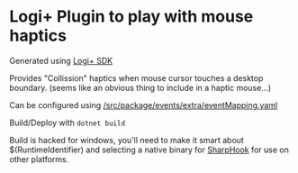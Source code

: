 # Logi+ Plugin to play with mouse haptics

Generated using [Logi+ SDK](https://logitech.github.io/actions-sdk-docs/Getting-started/)

Provides "Collission" haptics when mouse cursor touches a desktop boundary.  (seems like an obvious thing to include in a haptic mouse...)

Can be configured using [/src/package/events/extra/eventMapping.yaml](/src/package/events/extra/eventMapping.yaml)

Build/Deploy with `dotnet build`

Build is hacked for windows, you'll need to make it smart about $(RuntimeIdentifier) and selecting a native binary for [SharpHook](https://github.com/TolikPylypchuk/SharpHook) for use on other platforms.
